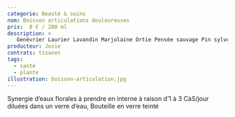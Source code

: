 ```yaml
---
categorie: Beauté & soins
nom: Boisson articulations douloureuses
prix:  8 € / 200 ml
description: >
   Genévrier Laurier Lavandin Marjolaine Ortie Pensée sauvage Pin sylvestre Reine-des-près Romarin
producteur: Josie
contrats: tisanes
tags: 
  - santé
  - plante
illustration: boisson-articulation.jpg
---
```


Synergie d’eaux florales à prendre en interne à raison d’1 à 3 CàS/jour diluées dans un verre d’eau, Bouteille en verre teinté